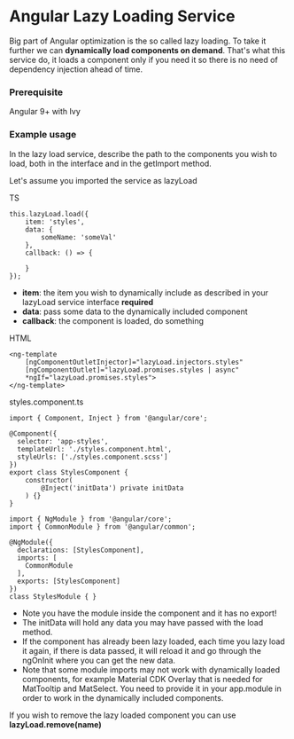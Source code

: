 # Angular Lazy Loading Service

Big part of Angular optimization is the so called lazy loading. To take it further we can **dynamically load components on demand**. That's what this service do, it loads a component only if you need it so there is no need of dependency injection ahead of time.

### Prerequisite

Angular 9+ with Ivy

### Example usage

In the lazy load service, describe the path to the components you wish to load, both in the interface and in the getImport method.

Let's assume you imported the service as lazyLoad

TS
```
this.lazyLoad.load({
	item: 'styles',
	data: {
		someName: 'someVal'
	},
	callback: () => {

	}
});
```
- **item**: the item you wish to dynamically include as described in your lazyLoad service interface **required**
- **data**: pass some data to the dynamically included component
- **callback**: the component is loaded, do something


HTML
```
<ng-template 
	[ngComponentOutletInjector]="lazyLoad.injectors.styles" 
	[ngComponentOutlet]="lazyLoad.promises.styles | async" 
	*ngIf="lazyLoad.promises.styles">
</ng-template>
```

styles.component.ts
```
import { Component, Inject } from '@angular/core';

@Component({
  selector: 'app-styles',
  templateUrl: './styles.component.html',
  styleUrls: ['./styles.component.scss']
})
export class StylesComponent {
	constructor(
		@Inject('initData') private initData
	) {}
}

import { NgModule } from '@angular/core';
import { CommonModule } from '@angular/common';

@NgModule({
  declarations: [StylesComponent],
  imports: [
    CommonModule
  ],
  exports: [StylesComponent]
})
class StylesModule { }
``` 

- Note you have the module inside the component and it has no export!
- The initData will hold any data you may have passed with the load method.
- If the component has already been lazy loaded, each time you lazy load it again, if there is data passed, it will reload it and go through the ngOnInit where you can get the new data.
- Note that some module imports may not work with dynamically loaded components, for example Material CDK Overlay that is needed for MatTooltip and MatSelect. You need to provide it in your app.module in order to work in the dynamically included components.

If you wish to remove the lazy loaded component you can use **lazyLoad.remove(name)**
